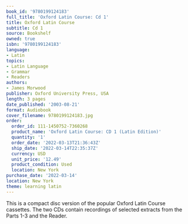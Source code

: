 ```yaml
---
book_id: '9780199124183'
full_title: 'Oxford Latin Course: Cd 1'
title: Oxford Latin Course
subtitle: Cd 1
source: Bookshelf
owned: true
isbn: '9780199124183'
language:
- Latin
topics:
- Latin Language
- Grammar
- Readers
authors:
- James Morwood
publisher: Oxford University Press, USA
length: 3 pages
date_published: '2003-08-21'
format: Audiobook
cover_filename: 9780199124183.jpg
order:
  order_id: 111-1450752-7360268
  product_name: 'Oxford Latin Course: CD 1 (Latin Edition)'
  quantity: '1'
  order_date: '2022-03-13T21:36:43Z'
  ship_date: '2022-03-14T22:35:37Z'
  currency: USD
  unit_price: '12.49'
  product_condition: Used
  location: New York
purchase_date: '2022-03-14'
location: New York
theme: learning latin
---
```

This is a compact disc version of the popular Oxford Latin Course cassettes. The two CDs contain recordings of selected extracts from the Parts 1-3 and the Reader.
